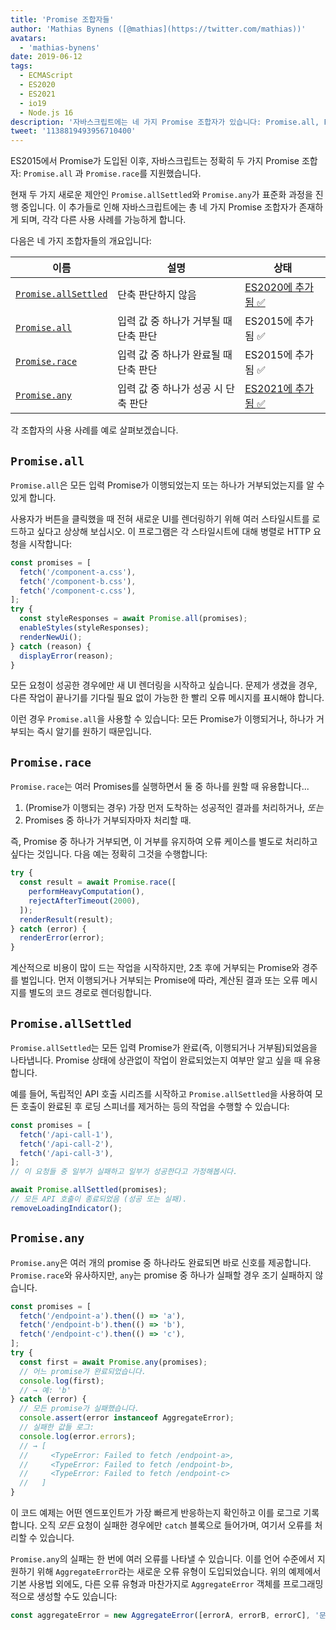 ```yaml
---
title: 'Promise 조합자들'
author: 'Mathias Bynens ([@mathias](https://twitter.com/mathias))'
avatars:
  - 'mathias-bynens'
date: 2019-06-12
tags:
  - ECMAScript
  - ES2020
  - ES2021
  - io19
  - Node.js 16
description: '자바스크립트에는 네 가지 Promise 조합자가 있습니다: Promise.all, Promise.race, Promise.allSettled, 그리고 Promise.any.'
tweet: '1138819493956710400'
---
```

ES2015에서 Promise가 도입된 이후, 자바스크립트는 정확히 두 가지 Promise 조합자: `Promise.all` 과 `Promise.race`를 지원했습니다.

현재 두 가지 새로운 제안인 `Promise.allSettled`와 `Promise.any`가 표준화 과정을 진행 중입니다. 이 추가들로 인해 자바스크립트에는 총 네 가지 Promise 조합자가 존재하게 되며, 각각 다른 사용 사례를 가능하게 합니다.

<!--truncate-->
다음은 네 가지 조합자들의 개요입니다:


| 이름                                        | 설명                                      | 상태                                                           |
| ------------------------------------------- | --------------------------------------- | --------------------------------------------------------------- |
| [`Promise.allSettled`](#promise.allsettled) | 단축 판단하지 않음                          | [ES2020에 추가됨 ✅](https://github.com/tc39/proposal-promise-allSettled) |
| [`Promise.all`](#promise.all)               | 입력 값 중 하나가 거부될 때 단축 판단         | ES2015에 추가됨 ✅                                              |
| [`Promise.race`](#promise.race)             | 입력 값 중 하나가 완료될 때 단축 판단         | ES2015에 추가됨 ✅                                              |
| [`Promise.any`](#promise.any)               | 입력 값 중 하나가 성공 시 단축 판단          | [ES2021에 추가됨 ✅](https://github.com/tc39/proposal-promise-any)        |


각 조합자의 사용 사례를 예로 살펴보겠습니다.

## `Promise.all`

<feature-support chrome="32"
                 firefox="29"
                 safari="8"
                 nodejs="0.12"
                 babel="yes https://github.com/zloirock/core-js#ecmascript-promise"></feature-support>

`Promise.all`은 모든 입력 Promise가 이행되었는지 또는 하나가 거부되었는지를 알 수 있게 합니다.

사용자가 버튼을 클릭했을 때 전혀 새로운 UI를 렌더링하기 위해 여러 스타일시트를 로드하고 싶다고 상상해 보십시오. 이 프로그램은 각 스타일시트에 대해 병렬로 HTTP 요청을 시작합니다:

```js
const promises = [
  fetch('/component-a.css'),
  fetch('/component-b.css'),
  fetch('/component-c.css'),
];
try {
  const styleResponses = await Promise.all(promises);
  enableStyles(styleResponses);
  renderNewUi();
} catch (reason) {
  displayError(reason);
}
```

모든 요청이 성공한 경우에만 새 UI 렌더링을 시작하고 싶습니다. 문제가 생겼을 경우, 다른 작업이 끝나기를 기다릴 필요 없이 가능한 한 빨리 오류 메시지를 표시해야 합니다.

이런 경우 `Promise.all`을 사용할 수 있습니다: 모든 Promise가 이행되거나, 하나가 거부되는 즉시 알기를 원하기 때문입니다.

## `Promise.race`

<feature-support chrome="32"
                 firefox="29"
                 safari="8"
                 nodejs="0.12"
                 babel="yes https://github.com/zloirock/core-js#ecmascript-promise"></feature-support>

`Promise.race`는 여러 Promises를 실행하면서 둘 중 하나를 원할 때 유용합니다...

1. (Promise가 이행되는 경우) 가장 먼저 도착하는 성공적인 결과를 처리하거나, _또는_
2. Promises 중 하나가 거부되자마자 처리할 때.

즉, Promise 중 하나가 거부되면, 이 거부를 유지하여 오류 케이스를 별도로 처리하고 싶다는 것입니다. 다음 예는 정확히 그것을 수행합니다:

```js
try {
  const result = await Promise.race([
    performHeavyComputation(),
    rejectAfterTimeout(2000),
  ]);
  renderResult(result);
} catch (error) {
  renderError(error);
}
```

계산적으로 비용이 많이 드는 작업을 시작하지만, 2초 후에 거부되는 Promise와 경주를 벌입니다. 먼저 이행되거나 거부되는 Promise에 따라, 계산된 결과 또는 오류 메시지를 별도의 코드 경로로 렌더링합니다.

## `Promise.allSettled`

<feature-support chrome="76"
                 firefox="71 https://bugzilla.mozilla.org/show_bug.cgi?id=1549176"
                 safari="13"
                 nodejs="12.9.0 https://nodejs.org/en/blog/release/v12.9.0/"
                 babel="yes https://github.com/zloirock/core-js#ecmascript-promise"></feature-support>

`Promise.allSettled`는 모든 입력 Promise가 완료(즉, 이행되거나 거부됨)되었음을 나타냅니다. Promise 상태에 상관없이 작업이 완료되었는지 여부만 알고 싶을 때 유용합니다.

예를 들어, 독립적인 API 호출 시리즈를 시작하고 `Promise.allSettled`을 사용하여 모든 호출이 완료된 후 로딩 스피너를 제거하는 등의 작업을 수행할 수 있습니다:

```js
const promises = [
  fetch('/api-call-1'),
  fetch('/api-call-2'),
  fetch('/api-call-3'),
];
// 이 요청들 중 일부가 실패하고 일부가 성공한다고 가정해봅시다.

await Promise.allSettled(promises);
// 모든 API 호출이 종료되었음 (성공 또는 실패).
removeLoadingIndicator();
```

## `Promise.any`

<feature-support chrome="85 https://bugs.chromium.org/p/v8/issues/detail?id=9808"
                 firefox="79 https://bugzilla.mozilla.org/show_bug.cgi?id=1568903"
                 safari="14 https://bugs.webkit.org/show_bug.cgi?id=202566"
                 nodejs="16"
                 babel="yes https://github.com/zloirock/core-js#ecmascript-promise"></feature-support>

`Promise.any`은 여러 개의 promise 중 하나라도 완료되면 바로 신호를 제공합니다. `Promise.race`와 유사하지만, `any`는 promise 중 하나가 실패할 경우 조기 실패하지 않습니다.

```js
const promises = [
  fetch('/endpoint-a').then(() => 'a'),
  fetch('/endpoint-b').then(() => 'b'),
  fetch('/endpoint-c').then(() => 'c'),
];
try {
  const first = await Promise.any(promises);
  // 어느 promise가 완료되었습니다.
  console.log(first);
  // → 예: 'b'
} catch (error) {
  // 모든 promise가 실패했습니다.
  console.assert(error instanceof AggregateError);
  // 실패한 값들 로그:
  console.log(error.errors);
  // → [
  //     <TypeError: Failed to fetch /endpoint-a>,
  //     <TypeError: Failed to fetch /endpoint-b>,
  //     <TypeError: Failed to fetch /endpoint-c>
  //   ]
}
```

이 코드 예제는 어떤 엔드포인트가 가장 빠르게 반응하는지 확인하고 이를 로그로 기록합니다. 오직 _모든_ 요청이 실패한 경우에만 `catch` 블록으로 들어가며, 여기서 오류를 처리할 수 있습니다.

`Promise.any`의 실패는 한 번에 여러 오류를 나타낼 수 있습니다. 이를 언어 수준에서 지원하기 위해 `AggregateError`라는 새로운 오류 유형이 도입되었습니다. 위의 예제에서 기본 사용법 외에도, 다른 오류 유형과 마찬가지로 `AggregateError` 객체를 프로그래밍적으로 생성할 수도 있습니다:

```js
const aggregateError = new AggregateError([errorA, errorB, errorC], '문제가 발생했습니다!');
```
